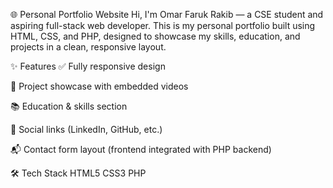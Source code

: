 🌐 Personal Portfolio Website
Hi, I'm Omar Faruk Rakib — a CSE student and aspiring full-stack web developer.
This is my personal portfolio built using HTML, CSS, and PHP, designed to showcase my skills, education, and projects in a clean, responsive layout.

✨ Features
✅ Fully responsive design

🎥 Project showcase with embedded videos

📚 Education & skills section

🔗 Social links (LinkedIn, GitHub, etc.)

📬 Contact form layout (frontend integrated with PHP backend)

🛠️ Tech Stack
HTML5
CSS3
PHP
